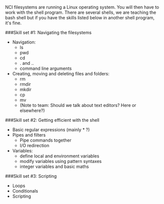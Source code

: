 NCI filesystems are running a Linux operating system. You will then have to work with the shell program. 
There are several shells, we are teaching the bash shell but if you have the skills listed below in another shell program, it's fine.

###Skill set #1: Navigating the filesystems
 * Navigation:
    * ls
    * pwd
    * cd
    * . and ..
    * command line arguments
 * Creating, moving and deleting files and folders:
    * rm
    * rmdir
    * mkdir
    * cp
    * mv
    * (Note to team: Should we talk about text editors? Here or elsewhere?)

###Skill set #2: Getting efficient with the shell
 * Basic regular expressions  (mainly * ?)
 * Pipes and filters
    * Pipe commands together
    * I/O redirection
 * Variables:
    * define local and environment variables
    * modify variables using pattern syntaxes
    * integer variables and basic maths

###Skill set #3: Scripting
 * Loops
 * Conditionals
 * Scripting
